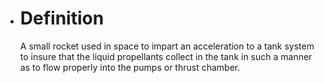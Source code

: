 - # Definition
  
  A small rocket used in space to impart an acceleration to a tank system to insure that the liquid propellants collect in the tank in such a manner as to flow properly into the pumps or thrust chamber.